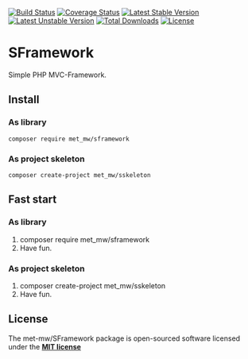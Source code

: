 [![Build Status](https://travis-ci.org/met-mw/SFramework.svg?branch=master)](https://travis-ci.org/met-mw/SFramework)
[![Coverage Status](https://coveralls.io/repos/github/met-mw/SFramework/badge.svg?branch=master)](https://coveralls.io/github/met-mw/SFramework?branch=master)
[![Latest Stable Version](https://poser.pugx.org/met_mw/sframework/v/stable)](https://packagist.org/packages/met_mw/sframework)
[![Latest Unstable Version](https://poser.pugx.org/met_mw/sframework/v/unstable)](https://packagist.org/packages/met_mw/sframework)
[![Total Downloads](https://poser.pugx.org/met_mw/sframework/downloads)](https://packagist.org/packages/met_mw/sframework)
[![License](https://poser.pugx.org/met_mw/sframework/license)](https://packagist.org/packages/met_mw/sframework)
# SFramework
Simple PHP MVC-Framework.

## Install

### As library
```
composer require met_mw/sframework
```

### As project skeleton
```
composer create-project met_mw/sskeleton
```

## Fast start
### As library
1. composer require met_mw/sframework
2. Have fun.

### As project skeleton
1. composer create-project met_mw/sskeleton
3. Have fun.

## License
The met-mw/SFramework package is open-sourced software licensed under the **[MIT license](https://opensource.org/licenses/MIT)**